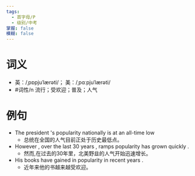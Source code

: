 ```yaml
---
tags:
  - 首字母/P
  - 级别/中考
掌握: false
模糊: false
---
```

# 词义
- 英：/ˌpɒpjuˈlærəti/； 美：/ˌpɑːpjuˈlærəti/
- #词性/n  流行；受欢迎；普及；人气
# 例句
- The president 's popularity nationally is at an all-time low
	- 总统在全国的人气目前正处于历史最低点。
- However , over the last 30 years , ramps popularity has grown quickly .
	- 然而,在过去的30年里，北美野韭的人气开始迅速增长。
- His books have gained in popularity in recent years .
	- 近年来他的书越来越受欢迎。

